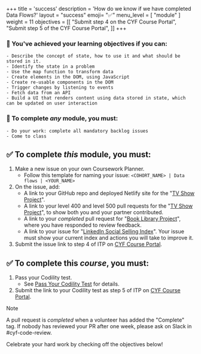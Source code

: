 +++
title = 'success'
description = 'How do we know if we have completed Data Flows?'
layout = "success"
emoji= "✅"
menu_level = [ "module" ]
weight = 11
objectives = [[
    "Submit step 4 on the CYF Course Portal",
    "Submit step 5 of the CYF Course Portal",
]]
+++

### 🎯 You've achieved your learning objectives if you can:

```objectives
- Describe the concept of state, how to use it and what should be stored in it.
- Identify the state in a problem
- Use the map function to transform data
- Create elements in the DOM, using JavaScript
- Create re-usable components in the DOM
- Trigger changes by listening to events
- Fetch data from an API
- Build a UI that renders content using data stored in state, which can be updated on user interaction
```

### 💯 To complete _any_ module, you must:

```objectives
- Do your work: complete all mandatory backlog issues
- Come to class
```

## ✅ To complete _this_ module, you must:

1. Make a new issue on your own Coursework Planner.
   - Follow this template for naming your issue: `<COHORT_NAME> | Data flows | <YOUR_NAME>`
1. On the issue, add:
    - A link to your GitHub repo and deployed Netlify site for the "[TV Show Project](https://github.com/CodeYourFuture/Project-TV-Show)".
    - A link to your level 400 and level 500 pull requests for the "[TV Show Project](https://github.com/CodeYourFuture/Project-TV-Show)", to show both you and your partner contributed.
    - A link to your _completed_ pull request for "[Book Library Project](https://github.com/CodeYourFuture/Module-Data-Flows/issues/31)", where you have responded to review feedback.
    - A link to your issue for "[LinkedIn Social Selling Index](https://github.com/CodeYourFuture/Module-Data-Flows/issues/12)". Your issue must show your current index and actions you will take to improve it.
1. Submit the issue link to step 4 of ITP on [CYF Course Portal](https://application-process.codeyourfuture.io/).

## ✅ To complete this _course_, you must:

1. Pass your Codility test.
   - See [Pass Your Codility Test](https://github.com/CodeYourFuture/Module-Data-Flows/issues/321) for details.
1. Submit the link to your Codility test as step 5 of ITP on [CYF Course Portal](https://application-process.codeyourfuture.io/).

> [!NOTE]
> A pull request is _completed_ when a volunteer has added the "Complete" tag. If nobody has reviewed your PR after one week, please ask on Slack in #cyf-code-review.

Celebrate your hard work by checking off the objectives below!
